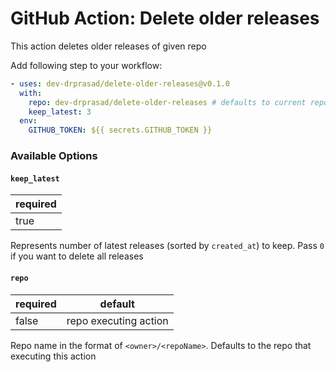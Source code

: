 # GitHub Action: Delete older releases

This action deletes older releases of given repo

Add following step to your workflow:

```yaml
- uses: dev-drprasad/delete-older-releases@v0.1.0
  with:
    repo: dev-drprasad/delete-older-releases # defaults to current repo
    keep_latest: 3
  env:
    GITHUB_TOKEN: ${{ secrets.GITHUB_TOKEN }}
```

### Available Options

#### `keep_latest`

| required |
| -------- |
| true     |

Represents number of latest releases (sorted by `created_at`) to keep. Pass `0` if you want to delete all releases

#### `repo`

| required | default               |
| -------- | --------------------- |
| false    | repo executing action |

Repo name in the format of `<owner>/<repoName>`. Defaults to the repo that executing this action
